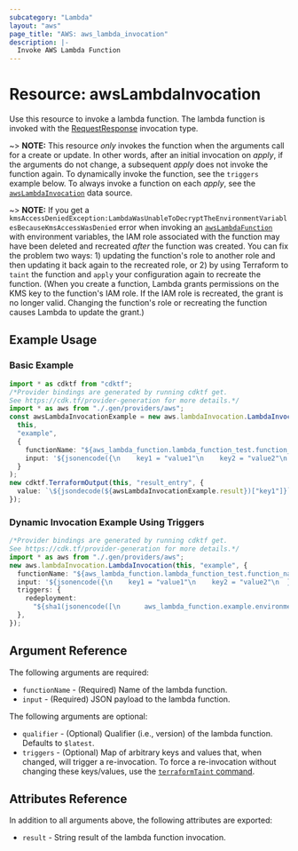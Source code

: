 ```yaml
---
subcategory: "Lambda"
layout: "aws"
page_title: "AWS: aws_lambda_invocation"
description: |-
  Invoke AWS Lambda Function
---
```


# Resource: awsLambdaInvocation

Use this resource to invoke a lambda function. The lambda function is invoked with the [RequestResponse](https://docs.aws.amazon.com/lambda/latest/dg/API_Invoke.html#API_Invoke_RequestSyntax) invocation type.

\~> **NOTE:** This resource *only* invokes the function when the arguments call for a create or update. In other words, after an initial invocation on *apply*, if the arguments do not change, a subsequent *apply* does not invoke the function again. To dynamically invoke the function, see the `triggers` example below. To always invoke a function on each *apply*, see the [`awsLambdaInvocation`](/docs/providers/aws/d/lambda_invocation.html) data source.

\~> **NOTE:** If you get a `kmsAccessDeniedException:LambdaWasUnableToDecryptTheEnvironmentVariablesBecauseKmsAccessWasDenied` error when invoking an [`awsLambdaFunction`](/docs/providers/aws/r/lambda_function.html) with environment variables, the IAM role associated with the function may have been deleted and recreated *after* the function was created. You can fix the problem two ways: 1) updating the function's role to another role and then updating it back again to the recreated role, or 2) by using Terraform to `taint` the function and `apply` your configuration again to recreate the function. (When you create a function, Lambda grants permissions on the KMS key to the function's IAM role. If the IAM role is recreated, the grant is no longer valid. Changing the function's role or recreating the function causes Lambda to update the grant.)

## Example Usage

### Basic Example

```typescript
import * as cdktf from "cdktf";
/*Provider bindings are generated by running cdktf get.
See https://cdk.tf/provider-generation for more details.*/
import * as aws from "./.gen/providers/aws";
const awsLambdaInvocationExample = new aws.lambdaInvocation.LambdaInvocation(
  this,
  "example",
  {
    functionName: "${aws_lambda_function.lambda_function_test.function_name}",
    input: '${jsonencode({\n    key1 = "value1"\n    key2 = "value2"\n  })}',
  }
);
new cdktf.TerraformOutput(this, "result_entry", {
  value: `\${jsondecode(${awsLambdaInvocationExample.result})["key1"]}`,
});

```

### Dynamic Invocation Example Using Triggers

```typescript
/*Provider bindings are generated by running cdktf get.
See https://cdk.tf/provider-generation for more details.*/
import * as aws from "./.gen/providers/aws";
new aws.lambdaInvocation.LambdaInvocation(this, "example", {
  functionName: "${aws_lambda_function.lambda_function_test.function_name}",
  input: '${jsonencode({\n    key1 = "value1"\n    key2 = "value2"\n  })}',
  triggers: {
    redeployment:
      "${sha1(jsonencode([\n      aws_lambda_function.example.environment\n    ]))}",
  },
});

```

## Argument Reference

The following arguments are required:

* `functionName` - (Required) Name of the lambda function.
* `input` - (Required) JSON payload to the lambda function.

The following arguments are optional:

* `qualifier` - (Optional) Qualifier (i.e., version) of the lambda function. Defaults to `$latest`.
* `triggers` - (Optional) Map of arbitrary keys and values that, when changed, will trigger a re-invocation. To force a re-invocation without changing these keys/values, use the [`terraformTaint` command](https://www.terraform.io/docs/commands/taint.html).

## Attributes Reference

In addition to all arguments above, the following attributes are exported:

* `result` - String result of the lambda function invocation.
